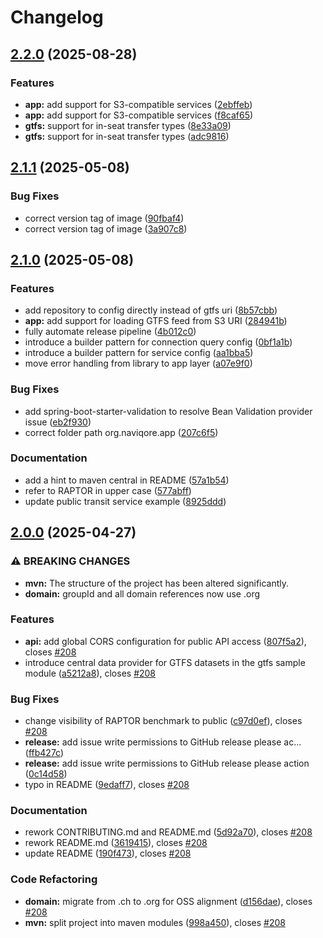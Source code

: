 # Changelog

## [2.2.0](https://github.com/naviqore/public-transit-service/compare/v2.1.1...v2.2.0) (2025-08-28)


### Features

* **app:** add support for S3-compatible services ([2ebffeb](https://github.com/naviqore/public-transit-service/commit/2ebffeb70c9c99ada83b6e495d110c1b765f2500))
* **app:** add support for S3-compatible services ([f8caf65](https://github.com/naviqore/public-transit-service/commit/f8caf6562fea44db752edaf91f00ce6fb6986928))
* **gtfs:** support for in-seat transfer types ([8e33a09](https://github.com/naviqore/public-transit-service/commit/8e33a096851fa8558c08b3ef7cd6d7faf4305a69))
* **gtfs:** support for in-seat transfer types ([adc9816](https://github.com/naviqore/public-transit-service/commit/adc98165c20cceb420acda009e72508c8924b520))

## [2.1.1](https://github.com/naviqore/public-transit-service/compare/v2.1.0...v2.1.1) (2025-05-08)


### Bug Fixes

* correct version tag of image ([90fbaf4](https://github.com/naviqore/public-transit-service/commit/90fbaf4224cd33fe8341e6ac34c2e6aff13a423b))
* correct version tag of image ([3a907c8](https://github.com/naviqore/public-transit-service/commit/3a907c8f50640beaaa9b3c69356002859309c85c))

## [2.1.0](https://github.com/naviqore/public-transit-service/compare/v2.0.0...v2.1.0) (2025-05-08)


### Features

* add repository to config directly instead of gtfs uri ([8b57cbb](https://github.com/naviqore/public-transit-service/commit/8b57cbbdd39cccb3045a1fa088916e3a22a22881))
* **app:** add support for loading GTFS feed from S3 URI ([284941b](https://github.com/naviqore/public-transit-service/commit/284941b7d26b3d632d6fd2c68bffefba15404139))
* fully automate release pipeline ([4b012c0](https://github.com/naviqore/public-transit-service/commit/4b012c042b84f7255a6db7c2fe61b587fe9f6037))
* introduce a builder pattern for connection query config ([0bf1a1b](https://github.com/naviqore/public-transit-service/commit/0bf1a1b9452a368c2777660575dd1da7a5c8f9e2))
* introduce a builder pattern for service config ([aa1bba5](https://github.com/naviqore/public-transit-service/commit/aa1bba5755994a9a558620b31f980701dd125774))
* move error handling from library to app layer ([a07e9f0](https://github.com/naviqore/public-transit-service/commit/a07e9f0bb3c068085efd0ac6fbb08686751ef843))


### Bug Fixes

* add spring-boot-starter-validation to resolve Bean Validation provider issue ([eb2f930](https://github.com/naviqore/public-transit-service/commit/eb2f930f63000129b498c60a22f70257c1853866))
* correct folder path org.naviqore.app ([207c6f5](https://github.com/naviqore/public-transit-service/commit/207c6f587f474d8f823a2755851d092a53fe9433))


### Documentation

* add a hint to maven central in README ([57a1b54](https://github.com/naviqore/public-transit-service/commit/57a1b543c0cbb9572cf3abb39b38754cb9c95fe4))
* refer to RAPTOR in upper case ([577abff](https://github.com/naviqore/public-transit-service/commit/577abff53bac8e9fa7ba4483177b01f1cc2c2ddf))
* update public transit service example ([8925ddd](https://github.com/naviqore/public-transit-service/commit/8925dddf630f078a777c6787dbd160d16597bdef))

## [2.0.0](https://github.com/naviqore/public-transit-service/compare/v1.2.0...v2.0.0) (2025-04-27)


### ⚠ BREAKING CHANGES

* **mvn:** The structure of the project has been altered significantly.
* **domain:** groupId and all domain references now use .org

### Features

* **api:** add global CORS configuration for public API access ([807f5a2](https://github.com/naviqore/public-transit-service/commit/807f5a2a14769b0091cb53c40ef831d56c7f583c)), closes [#208](https://github.com/naviqore/public-transit-service/issues/208)
* introduce central data provider for GTFS datasets in the gtfs sample module ([a5212a8](https://github.com/naviqore/public-transit-service/commit/a5212a8fd3098801545e844121e3bd5d56a7bb48)), closes [#208](https://github.com/naviqore/public-transit-service/issues/208)


### Bug Fixes

* change visibility of RAPTOR benchmark to public ([c97d0ef](https://github.com/naviqore/public-transit-service/commit/c97d0ef2312e56dea2dcf26b72b4d977b3631a0e)), closes [#208](https://github.com/naviqore/public-transit-service/issues/208)
* **release:** add issue write permissions to GitHub release please ac… ([ffb427c](https://github.com/naviqore/public-transit-service/commit/ffb427c0fd09f5d4bee2e9516bc3b09724dab28a))
* **release:** add issue write permissions to GitHub release please action ([0c14d58](https://github.com/naviqore/public-transit-service/commit/0c14d5841e0876e92477cfb4f0eaa938ea13f970))
* typo in README ([9edaff7](https://github.com/naviqore/public-transit-service/commit/9edaff753854ef33298ebd3ea0d1706b428602c0)), closes [#208](https://github.com/naviqore/public-transit-service/issues/208)


### Documentation

* rework CONTRIBUTING.md and README.md ([5d92a70](https://github.com/naviqore/public-transit-service/commit/5d92a70e17dc00c391bf1efc98b7b7738221e23d)), closes [#208](https://github.com/naviqore/public-transit-service/issues/208)
* rework README.md ([3619415](https://github.com/naviqore/public-transit-service/commit/36194151aadebeee98297738141ee29f809f2573)), closes [#208](https://github.com/naviqore/public-transit-service/issues/208)
* update README ([190f473](https://github.com/naviqore/public-transit-service/commit/190f4739f9110d62066b3bcb27b30235658c0f47)), closes [#208](https://github.com/naviqore/public-transit-service/issues/208)


### Code Refactoring

* **domain:** migrate from .ch to .org for OSS alignment ([d156dae](https://github.com/naviqore/public-transit-service/commit/d156daeaf84025de329b0ee13bf85a5b0a5d4409)), closes [#208](https://github.com/naviqore/public-transit-service/issues/208)
* **mvn:** split project into maven modules ([998a450](https://github.com/naviqore/public-transit-service/commit/998a45025cfa2442ddf88164337c89cd9f7c8b9d)), closes [#208](https://github.com/naviqore/public-transit-service/issues/208)
